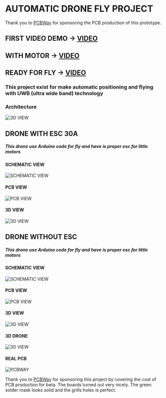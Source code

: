 # AUTOMATIC DRONE FLY PROJECT

Thank you to [PCBWay](https://www.pcbway.com/) for sponsoring the PCB production of this prototype.

## FIRST VIDEO DEMO -> [VIDEO](https://youtube.com/shorts/m3bDPPfCCp4?feature=share)

## WITH MOTOR -> [VIDEO](https://youtube.com/shorts/Sa2Nf204R9k?feature=share)

## READY FOR FLY -> [VIDEO](https://www.youtube.com/shorts/XvAniwky4LE?feature=share)

### This project exist for make automatic positioning and flying with UWB (ultra wide band) technology

### Architecture

![3D VIEW](struct.png)

## DRONE WITH ESC 30A

##### This drone use Arduino code for fly and have is proper esc for little motors

#### SCHEMATIC VIEW

![SCHEMATIC VIEW](drone_with_esc/schematic.png?raw=true)

#### PCB VIEW

![PCB VIEW](drone_with_esc/pcb.png?raw=true)

#### 3D VIEW

![3D VIEW](drone_with_esc/3d.png?raw=true)

## DRONE WITHOUT ESC

##### This drone use Arduino code for fly and have is proper esc for little motors

#### SCHEMATIC VIEW

![SCHEMATIC VIEW](drone/schematic_pcb.png?raw=true)

#### PCB VIEW

![PCB VIEW](drone/pcb.png?raw=true)

#### 3D VIEW

![3D VIEW](drone/3d_pcb.png?raw=true)

#### 3D DRONE

![3D VIEW](drone/drone_3D.png?raw=true)

#### REAL PCB 

![PCBWAY](drone/pcbway.jpg?raw=true)

Thank you to [PCBWay](https://www.pcbway.com/) for sponsoring this project by covering the cost of PCB production for beta. The boards turned out very nicely. The green solder mask looks solid and the grills holes is perfect.